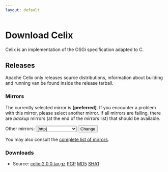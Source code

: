 ```yaml
---
layout: default
---
```

# Download Celix

Celix is an implementation of the OSGi specification adapted to C.


## Releases

Apache Celix only releases source distributions, information about building and running van be found inside the release tarball.

### Mirrors

The currently selected mirror is **[preferred]**. If you encounter a problem with this mirror, please select another mirror. If all mirrors are failing, there are *backup* 
mirrors (at the end of the mirrors list) that should be available. 
<form action="[location]" method="get" id="SelectMirror">Other mirrors:
    <select name="Preferred">
        [if-any http] [for http]<option value="[http]">[http]</option>[end] [end] 
        [if-any ftp] [for ftp]<option value="[ftp]">[ftp]</option>[end] [end] 
        [if-any backup] [for backup]<option value="[backup]">[backup] (backup)</option>[end] [end]
    </select>
    <input type="submit" value="Change"></input>
</form>

You may also consult the [complete list of mirrors](http://www.apache.org/mirrors/).

### Downloads

- Source: [celix-2.0.0.tar.gz]([preferred]/celix/celix-2.0.0/celix-2.0.0.tar.gz)
[PGP](http://www.apache.org/dist/celix/celix-2.0.0/celix-2.0.0.tar.gz.asc)
[MD5](http://www.apache.org/dist/celix/celix-2.0.0/celix-2.0.0.tar.gz.md5)
[SHA1](http://www.apache.org/dist/celix/celix-2.0.0/celix-2.0.0.tar.gz.sha)
